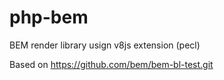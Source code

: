 php-bem
=======

BEM render library usign v8js extension (pecl)

Based on https://github.com/bem/bem-bl-test.git
